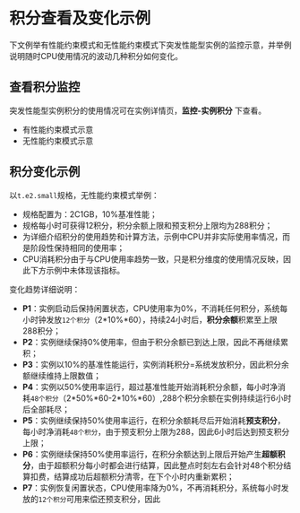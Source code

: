 # 积分查看及变化示例

下文例举有性能约束模式和无性能约束模式下突发性能型实例的监控示意，并举例说明随时CPU使用情况的波动几种积分如何变化。

## 查看积分监控
突发性能型实例积分的使用情况可在实例详情页，**监控-实例积分** 下查看。
* 有性能约束模式示意
* 无性能约束模式示意

## 积分变化示例
以`t.e2.small`规格，无性能约束模式举例：
* 规格配置为：2C1GB，10%基准性能；
* 规格每小时可获得12积分，积分余额上限和预支积分上限均为288积分；
* 为详细介绍积分的使用趋势和计算方法，示例中CPU并非实际使用率情况，而是阶段性保持相同的使用率；
* CPU消耗积分由于与CPU使用率趋势一致，只是积分维度的使用情况反映，因此下方示例中未体现该指标。

变化趋势详细说明：
* **P1**：实例启动后保持闲置状态，CPU使用率为0%，不消耗任何积分，系统每小时钟发放`12个积分`（2\*10%\*60），持续24小时后，**积分余额**积累至上限288积分；
* **P2**：实例继续保持0%使用率，但由于积分余额已到达上限，因此不再继续累积；
* **P3**：实例以10%的基准性能运行，实例消耗积分=系统发放积分，因此积分余额继续维持上限数值；
* **P4**：实例以50%使用率运行，超过基准性能开始消耗积分余额，每小时净消耗`48个积分`（2\*50%\*60-2\*10%\*60）,288个积分余额在实例持续运行6小时后全部耗尽；
* **P5**：实例继续保持50%使用率运行，在积分余额耗尽后开始消耗**预支积分**，每小时净消耗`48个积分`，由于预支积分上限为288，因此6小时后达到预支积分上限；
* **P6**：实例继续保持50%使用率运行，在积分余额达到上限后开始产生**超额积分**，由于超额积分每小时都会进行结算，因此整点时刻左右会针对48个积分结算扣费，结算成功后超额积分清零，在下个小时内重新累积；
* **P7**：实例恢复闲置状态，CPU使用率降为0%，不再消耗积分，系统每小时发放的`12个积分`可用来偿还预支积分，因此
